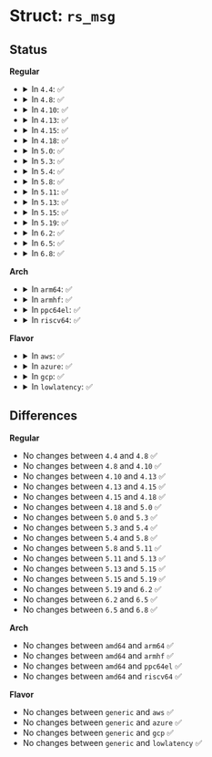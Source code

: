 # Struct: <code>rs_msg</code>

## Status
<b>Regular</b>
<ul>
<li>
<details>
<summary>In <code>4.4</code>: ✅</summary>

```c
struct rs_msg {
    struct icmp6hdr icmph;
    __u8 opt[0];
};
```
</details>
</li>
<li>
<details>
<summary>In <code>4.8</code>: ✅</summary>

```c
struct rs_msg {
    struct icmp6hdr icmph;
    __u8 opt[0];
};
```
</details>
</li>
<li>
<details>
<summary>In <code>4.10</code>: ✅</summary>

```c
struct rs_msg {
    struct icmp6hdr icmph;
    __u8 opt[0];
};
```
</details>
</li>
<li>
<details>
<summary>In <code>4.13</code>: ✅</summary>

```c
struct rs_msg {
    struct icmp6hdr icmph;
    __u8 opt[0];
};
```
</details>
</li>
<li>
<details>
<summary>In <code>4.15</code>: ✅</summary>

```c
struct rs_msg {
    struct icmp6hdr icmph;
    __u8 opt[0];
};
```
</details>
</li>
<li>
<details>
<summary>In <code>4.18</code>: ✅</summary>

```c
struct rs_msg {
    struct icmp6hdr icmph;
    __u8 opt[0];
};
```
</details>
</li>
<li>
<details>
<summary>In <code>5.0</code>: ✅</summary>

```c
struct rs_msg {
    struct icmp6hdr icmph;
    __u8 opt[0];
};
```
</details>
</li>
<li>
<details>
<summary>In <code>5.3</code>: ✅</summary>

```c
struct rs_msg {
    struct icmp6hdr icmph;
    __u8 opt[0];
};
```
</details>
</li>
<li>
<details>
<summary>In <code>5.4</code>: ✅</summary>

```c
struct rs_msg {
    struct icmp6hdr icmph;
    __u8 opt[0];
};
```
</details>
</li>
<li>
<details>
<summary>In <code>5.8</code>: ✅</summary>

```c
struct rs_msg {
    struct icmp6hdr icmph;
    __u8 opt[0];
};
```
</details>
</li>
<li>
<details>
<summary>In <code>5.11</code>: ✅</summary>

```c
struct rs_msg {
    struct icmp6hdr icmph;
    __u8 opt[0];
};
```
</details>
</li>
<li>
<details>
<summary>In <code>5.13</code>: ✅</summary>

```c
struct rs_msg {
    struct icmp6hdr icmph;
    __u8 opt[0];
};
```
</details>
</li>
<li>
<details>
<summary>In <code>5.15</code>: ✅</summary>

```c
struct rs_msg {
    struct icmp6hdr icmph;
    __u8 opt[0];
};
```
</details>
</li>
<li>
<details>
<summary>In <code>5.19</code>: ✅</summary>

```c
struct rs_msg {
    struct icmp6hdr icmph;
    __u8 opt[0];
};
```
</details>
</li>
<li>
<details>
<summary>In <code>6.2</code>: ✅</summary>

```c
struct rs_msg {
    struct icmp6hdr icmph;
    __u8 opt[0];
};
```
</details>
</li>
<li>
<details>
<summary>In <code>6.5</code>: ✅</summary>

```c
struct rs_msg {
    struct icmp6hdr icmph;
    __u8 opt[0];
};
```
</details>
</li>
<li>
<details>
<summary>In <code>6.8</code>: ✅</summary>

```c
struct rs_msg {
    struct icmp6hdr icmph;
    __u8 opt[0];
};
```
</details>
</li>
</ul>
<b>Arch</b>
<ul>
<li>
<details>
<summary>In <code>arm64</code>: ✅</summary>

```c
struct rs_msg {
    struct icmp6hdr icmph;
    __u8 opt[0];
};
```
</details>
</li>
<li>
<details>
<summary>In <code>armhf</code>: ✅</summary>

```c
struct rs_msg {
    struct icmp6hdr icmph;
    __u8 opt[0];
};
```
</details>
</li>
<li>
<details>
<summary>In <code>ppc64el</code>: ✅</summary>

```c
struct rs_msg {
    struct icmp6hdr icmph;
    __u8 opt[0];
};
```
</details>
</li>
<li>
<details>
<summary>In <code>riscv64</code>: ✅</summary>

```c
struct rs_msg {
    struct icmp6hdr icmph;
    __u8 opt[0];
};
```
</details>
</li>
</ul>
<b>Flavor</b>
<ul>
<li>
<details>
<summary>In <code>aws</code>: ✅</summary>

```c
struct rs_msg {
    struct icmp6hdr icmph;
    __u8 opt[0];
};
```
</details>
</li>
<li>
<details>
<summary>In <code>azure</code>: ✅</summary>

```c
struct rs_msg {
    struct icmp6hdr icmph;
    __u8 opt[0];
};
```
</details>
</li>
<li>
<details>
<summary>In <code>gcp</code>: ✅</summary>

```c
struct rs_msg {
    struct icmp6hdr icmph;
    __u8 opt[0];
};
```
</details>
</li>
<li>
<details>
<summary>In <code>lowlatency</code>: ✅</summary>

```c
struct rs_msg {
    struct icmp6hdr icmph;
    __u8 opt[0];
};
```
</details>
</li>
</ul>

## Differences
<b>Regular</b>
<ul>
<li>
No changes between <code>4.4</code> and <code>4.8</code> ✅
</li>
<li>
No changes between <code>4.8</code> and <code>4.10</code> ✅
</li>
<li>
No changes between <code>4.10</code> and <code>4.13</code> ✅
</li>
<li>
No changes between <code>4.13</code> and <code>4.15</code> ✅
</li>
<li>
No changes between <code>4.15</code> and <code>4.18</code> ✅
</li>
<li>
No changes between <code>4.18</code> and <code>5.0</code> ✅
</li>
<li>
No changes between <code>5.0</code> and <code>5.3</code> ✅
</li>
<li>
No changes between <code>5.3</code> and <code>5.4</code> ✅
</li>
<li>
No changes between <code>5.4</code> and <code>5.8</code> ✅
</li>
<li>
No changes between <code>5.8</code> and <code>5.11</code> ✅
</li>
<li>
No changes between <code>5.11</code> and <code>5.13</code> ✅
</li>
<li>
No changes between <code>5.13</code> and <code>5.15</code> ✅
</li>
<li>
No changes between <code>5.15</code> and <code>5.19</code> ✅
</li>
<li>
No changes between <code>5.19</code> and <code>6.2</code> ✅
</li>
<li>
No changes between <code>6.2</code> and <code>6.5</code> ✅
</li>
<li>
No changes between <code>6.5</code> and <code>6.8</code> ✅
</li>
</ul>
<b>Arch</b>
<ul>
<li>
No changes between <code>amd64</code> and <code>arm64</code> ✅
</li>
<li>
No changes between <code>amd64</code> and <code>armhf</code> ✅
</li>
<li>
No changes between <code>amd64</code> and <code>ppc64el</code> ✅
</li>
<li>
No changes between <code>amd64</code> and <code>riscv64</code> ✅
</li>
</ul>
<b>Flavor</b>
<ul>
<li>
No changes between <code>generic</code> and <code>aws</code> ✅
</li>
<li>
No changes between <code>generic</code> and <code>azure</code> ✅
</li>
<li>
No changes between <code>generic</code> and <code>gcp</code> ✅
</li>
<li>
No changes between <code>generic</code> and <code>lowlatency</code> ✅
</li>
</ul>

